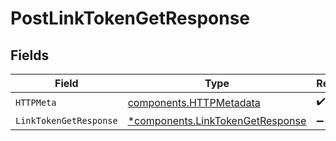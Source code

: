 # PostLinkTokenGetResponse


## Fields

| Field                                                                               | Type                                                                                | Required                                                                            | Description                                                                         |
| ----------------------------------------------------------------------------------- | ----------------------------------------------------------------------------------- | ----------------------------------------------------------------------------------- | ----------------------------------------------------------------------------------- |
| `HTTPMeta`                                                                          | [components.HTTPMetadata](../../models/components/httpmetadata.md)                  | :heavy_check_mark:                                                                  | N/A                                                                                 |
| `LinkTokenGetResponse`                                                              | [*components.LinkTokenGetResponse](../../models/components/linktokengetresponse.md) | :heavy_minus_sign:                                                                  | OK                                                                                  |